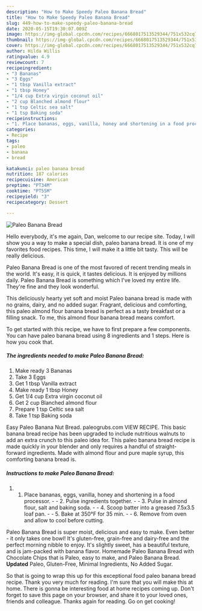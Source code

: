 ```yaml
---
description: "How to Make Speedy Paleo Banana Bread"
title: "How to Make Speedy Paleo Banana Bread"
slug: 449-how-to-make-speedy-paleo-banana-bread
date: 2020-05-15T19:30:07.009Z
image: https://img-global.cpcdn.com/recipes/6668017513529344/751x532cq70/paleo-banana-bread-recipe-main-photo.jpg
thumbnail: https://img-global.cpcdn.com/recipes/6668017513529344/751x532cq70/paleo-banana-bread-recipe-main-photo.jpg
cover: https://img-global.cpcdn.com/recipes/6668017513529344/751x532cq70/paleo-banana-bread-recipe-main-photo.jpg
author: Hilda Willis
ratingvalue: 4.9
reviewcount: 7
recipeingredient:
- "3 Bananas"
- "3 Eggs"
- "1 tbsp Vanilla extract"
- "1 tbsp Honey"
- "1/4 cup Extra virgin coconut oil"
- "2 cup Blanched almond flour"
- "1 tsp Celtic sea salt"
- "1 tsp Baking soda"
recipeinstructions:
- "1. Place bananas, eggs, vanilla, honey and shortening in a food processor.  2. Pulse ingredients together.  3. Pulse in almond flour, salt and baking soda.  4. Scoop batter into a greased 7.5x3.5 loaf pan.  5. Bake at 350°F for 35 min.  6. Remove from oven and allow to cool before cutting."
categories:
- Recipe
tags:
- paleo
- banana
- bread

katakunci: paleo banana bread 
nutrition: 187 calories
recipecuisine: American
preptime: "PT34M"
cooktime: "PT55M"
recipeyield: "3"
recipecategory: Dessert

---
```



![Paleo Banana Bread](https://img-global.cpcdn.com/recipes/6668017513529344/751x532cq70/paleo-banana-bread-recipe-main-photo.jpg)

Hello everybody, it's me again, Dan, welcome to our recipe site. Today, I will show you a way to make a special dish, paleo banana bread. It is one of my favorites food recipes. This time, I will make it a little bit tasty. This will be really delicious.

Paleo Banana Bread is one of the most favored of recent trending meals in the world. It's easy, it is quick, it tastes delicious. It is enjoyed by millions daily. Paleo Banana Bread is something which I've loved my entire life. They're fine and they look wonderful.

This deliciously hearty yet soft and moist Paleo banana bread is made with no grains, dairy, and no added sugar. Fragrant, delicious and comforting, this paleo almond flour banana bread is perfect as a tasty breakfast or a filling snack. To me, this almond flour banana bread means comfort.


To get started with this recipe, we have to first prepare a few components. You can have paleo banana bread using 8 ingredients and 1 steps. Here is how you cook that.

##### The ingredients needed to make Paleo Banana Bread:

1. Make ready 3 Bananas
1. Take 3 Eggs
1. Get 1 tbsp Vanilla extract
1. Make ready 1 tbsp Honey
1. Get 1/4 cup Extra virgin coconut oil
1. Get 2 cup Blanched almond flour
1. Prepare 1 tsp Celtic sea salt
1. Take 1 tsp Baking soda


Easy Paleo Banana Nut Bread. paleogrubs.com VIEW RECIPE. This basic banana bread recipe has been upgraded to include nutritious walnuts to add an extra crunch to this paleo idea for. This paleo banana bread recipe is made quickly in your blender and only requires a handful of straight-forward ingredients. Made with almond flour and pure maple syrup, this comforting banana bread is. 

##### Instructions to make Paleo Banana Bread:

1. 1. Place bananas, eggs, vanilla, honey and shortening in a food processor. -  - 2. Pulse ingredients together. -  - 3. Pulse in almond flour, salt and baking soda. -  - 4. Scoop batter into a greased 7.5x3.5 loaf pan. -  - 5. Bake at 350°F for 35 min. -  - 6. Remove from oven and allow to cool before cutting.


Paleo Banana Bread is super moist, delicious and easy to make. Even better - it only takes one bowl! It&#39;s gluten-free, grain-free and dairy-free and the perfect morning nibble to enjoy. It&#39;s slightly sweet, has a beautiful texture, and is jam-packed with banana flavor. Homemade Paleo Banana Bread with Chocolate Chips that is Paleo, easy to make, and Paleo Banana Bread. **Updated** Paleo, Gluten-Free, Minimal Ingredients, No Added Sugar. 

So that is going to wrap this up for this exceptional food paleo banana bread recipe. Thank you very much for reading. I'm sure that you will make this at home. There is gonna be interesting food at home recipes coming up. Don't forget to save this page on your browser, and share it to your loved ones, friends and colleague. Thanks again for reading. Go on get cooking!

